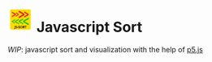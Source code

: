 <img src="https://github.com/rhysperry111/js-sort/raw/master/logo.png" alt="JS-Sort Logo" width="50"/> **Javascript Sort**
===================
_WIP_: javascript sort and visualization with the help of [p5.js](p5js.org "p5.js Official Website")
